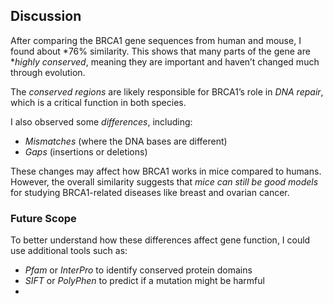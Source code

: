 ##  Discussion

After comparing the BRCA1 gene sequences from human and mouse, I found about *76% similarity. This shows that many parts of the gene are **highly conserved*, meaning they are important and haven’t changed much through evolution.

The *conserved regions* are likely responsible for BRCA1’s role in *DNA repair*, which is a critical function in both species.

I also observed some *differences*, including:
- *Mismatches* (where the DNA bases are different)
- *Gaps* (insertions or deletions)

These changes may affect how BRCA1 works in mice compared to humans. However, the overall similarity suggests that *mice can still be good models* for studying BRCA1-related diseases like breast and ovarian cancer.

###  Future Scope
To better understand how these differences affect gene function, I could use additional tools such as:
- *Pfam* or *InterPro* to identify conserved protein domains
- *SIFT* or *PolyPhen* to predict if a mutation might be harmful
-